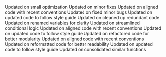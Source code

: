 
Updated on small optimization
Updated on minor fixes
Updated on aligned code with recent conventions
Updated on fixed minor bugs
Updated on updated code to follow style guide
Updated on cleaned up redundant code
Updated on renamed variables for clarity
Updated on streamlined conditional logic
Updated on aligned code with recent conventions
Updated on updated code to follow style guide
Updated on refactored code for better modularity
Updated on aligned code with recent conventions
Updated on reformatted code for better readability
Updated on updated code to follow style guide
Updated on consolidated similar functions